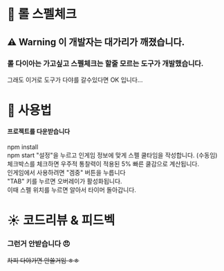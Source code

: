 #  :gem: 롤 스펠체크
## :warning: Warning 이 개발자는 대가리가 깨졌습니다.
### 롤 다이아는 가고싶고 스펠체크는 할줄 모르는 도구가 개발했습니다.
그래도 이거로 도구가 다야를 갈수있다면 OK 입니다...
    
# :page_with_curl: 사용법
#### 프로젝트를 다운받습니다
npm install  
npm start
"설정"을 누르고 인게임 정보에 맞게 스펠 쿨타임을 작성합니다. (수동임)  
체크박스를 체크하면 우주적 통찰력이 적용된 5% 빠른 쿨감으로 계산됩니다.  
인게임에서 사용하려면 "겜중" 버튼을 누릅니다  
"TAB" 키를 누르면 오버레이가 활성화됩니다.  
이때 스펠 위치를 누르면 알아서 타이머 돌아갑니다.  

#  :sunny: 코드리뷰 & 피드벡  
### 그런거 안받습니다 :angry: 
~~차피 다야가면 안쓸거임 ㅎㅎ~~
